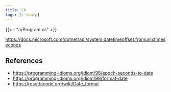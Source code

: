 ```yaml
---
title: C#
tags: [c-sharp]
---
```


{{< r "a/Program.cs" >}}

<https://docs.microsoft.com/dotnet/api/system.datetimeoffset.fromunixtimeseconds>

## References

- <https://programming-idioms.org/idiom/98/epoch-seconds-to-date>
- <https://programming-idioms.org/idiom/99/format-date>
- <https://rosettacode.org/wiki/Date_format>
